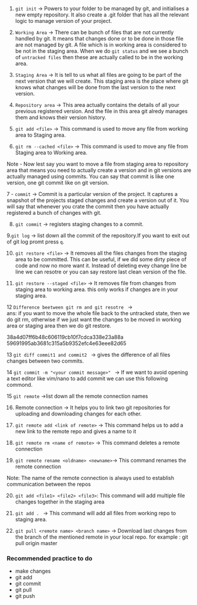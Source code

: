 1. `git init` -> Powers to your folder to be managed by git, and initialises a new empty 
repository. It also create a .git folder that has all the relevant logic to manage version
of your project. 

2. `Working Area` -> There can be bunch of files that are not currently handled by git. It means
that changes done or to be done in those file are not managed by git. A file which is in working 
area is considered to be not in the staging area. When we do `git status` and we see
 a bunch of `untracked files` then these are actually  called to be in the working area.

3. `Staging Area` -> It is tell to us what all files are going to be part of the next version 
that we will create. This staging area is the place where git knows what changes will be done 
from the last version to the next version.
  
4. `Repository area` -> This area actually contains the details of all your previous registered version.
And the file in this area git alredy manages them and knows their version history.

5. `git add <file>` -> This command is used to move any file from working area to Staging area.

6. `git rm --cached <file>` -> This command is used to move any file from Staging area to Working area.

Note - Now lest say you want to move a file from staging area to repository area that means you need to actually
create a version and in git versions are actually managed using commits. You can say that commit is like one version,
one git commit like on git version. 

7 - `commit` -> Commit is a particular version of the project. It captures a snapshot of the projects staged changes and
create a version out of it. You will say that whenever you crate the commit then you have actually registered a bunch of changes
with git.

8. `git commit` -> registers staging changes to a commit.

9.`git log` -> list down all the commit of the repository.If you want to exit out of git log promt press `q`.
 
10. `git restore <file>` -> It removes all the files changes from the staging area to be committed. This can be useful,
if we did some dirty piece of code and now no more want it. Instead of deleting evey change line be line we can resotre or
you can say restore last clean version of the file.

11. `git restore --staged <file>` -> It removes file from changes from staging area to working area.
this only works if changes are in your staging area. 

12 `Difference beetween git rm and git resotre ` ->  
ans: if you want to move the whole file back to the untracked state, then we do git rm, otherwise if we just want the 
changes to be moved in working area or staging area then we do git restore.

38a4d07ff6b48c606119cb10f7cdca338e23a88a 
59691995ab3681c315a5b9352efc4e63eee82d65

13 `git diff commit1 and commit2 ` -> gives the difference of all files changes between two commits.

14 `git commit -m "<your commit message>" ` -> If we want to avoid opening a text editor like vim/nano to add commit we can use this following commond. 

15 `git remote` ->list down all the remote connection names

16. Remote connection -> It helps you to link two git repositories for uploading and downloading changes for each other.

17. `git remote add <link of remote>` -> This command helps us to add a new link to the remote repo and gives a name to it

18. `git remote rm <name of remote>` -> This command deletes a remote connection

19. `git remote rename <oldname> <newname>`-> This command renames the remote connection

Note: The name of the remote connection is always used to establish communication between the repos  

20. `git add <file1> <file2> <file3>`: This command will add multiple file changes together in the staging area

21. `git add . ` -> This command will add all files from working repo to staging area.

22. `git pull <remote name> <branch name>` -> Download last changes from the branch of the mentioned remote in your local repo. for example : git pull origin master

### Recommended practice to do
  - make changes
  - git add <file>
  - git commit
  - git pull
  - git push

